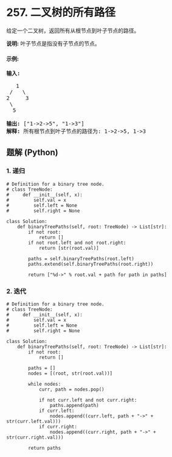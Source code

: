 # 257. 二叉树的所有路径
给定一个二叉树，返回所有从根节点到叶子节点的路径。

**说明:** 叶子节点是指没有子节点的节点。

#### 示例:
<pre>
<strong>输入:</strong>

   1
 /   \
2     3
 \
  5

<strong>输出:</strong> ["1->2->5", "1->3"]
<strong>解释:</strong> 所有根节点到叶子节点的路径为: 1->2->5, 1->3
</pre>

## 题解 (Python)

### 1. 递归
```Python3
# Definition for a binary tree node.
# class TreeNode:
#     def __init__(self, x):
#         self.val = x
#         self.left = None
#         self.right = None

class Solution:
    def binaryTreePaths(self, root: TreeNode) -> List[str]:
        if not root:
            return []
        if not root.left and not root.right:
            return [str(root.val)]

        paths = self.binaryTreePaths(root.left)
        paths.extend(self.binaryTreePaths(root.right))

        return ["%d->" % root.val + path for path in paths]
```

### 2. 迭代
```Python3
# Definition for a binary tree node.
# class TreeNode:
#     def __init__(self, x):
#         self.val = x
#         self.left = None
#         self.right = None

class Solution:
    def binaryTreePaths(self, root: TreeNode) -> List[str]:
        if not root:
            return []

        paths = []
        nodes = [(root, str(root.val))]

        while nodes:
            curr, path = nodes.pop()

            if not curr.left and not curr.right:
                paths.append(path)
            if curr.left:
                nodes.append((curr.left, path + "->" + str(curr.left.val)))
            if curr.right:
                nodes.append((curr.right, path + "->" + str(curr.right.val)))

        return paths
```
